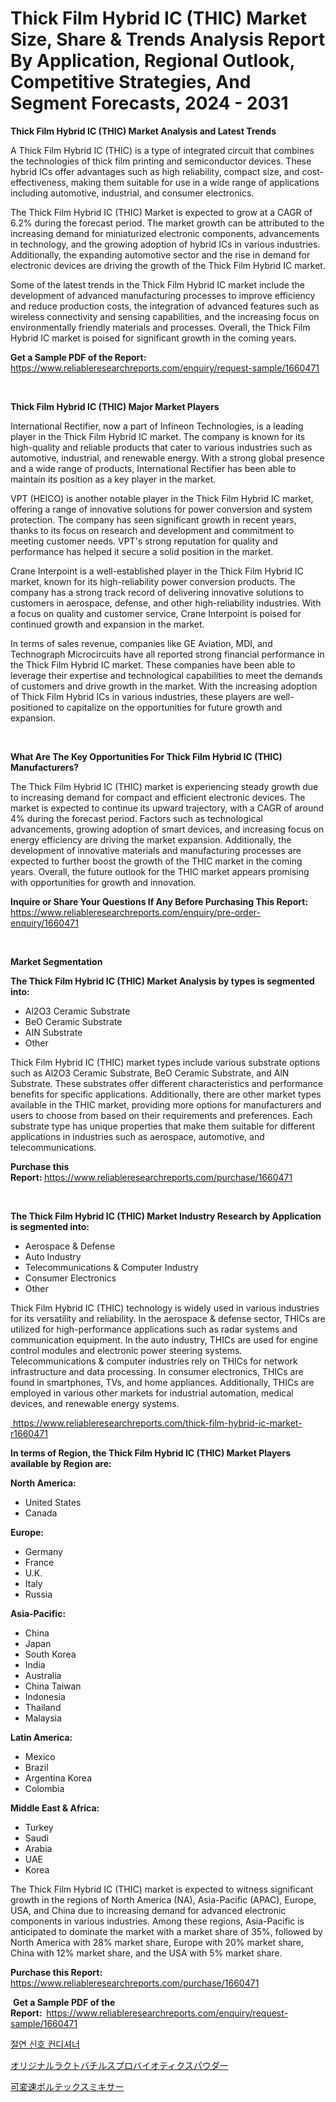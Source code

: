 <p><h1>Thick Film Hybrid IC (THIC) Market Size, Share & Trends Analysis Report By Application, Regional Outlook, Competitive Strategies, And Segment Forecasts, 2024 - 2031</h1></p><p><strong>Thick Film Hybrid IC (THIC) Market Analysis and Latest Trends</strong></p>
<p><p>A Thick Film Hybrid IC (THIC) is a type of integrated circuit that combines the technologies of thick film printing and semiconductor devices. These hybrid ICs offer advantages such as high reliability, compact size, and cost-effectiveness, making them suitable for use in a wide range of applications including automotive, industrial, and consumer electronics.</p><p>The Thick Film Hybrid IC (THIC) Market is expected to grow at a CAGR of 6.2% during the forecast period. The market growth can be attributed to the increasing demand for miniaturized electronic components, advancements in technology, and the growing adoption of hybrid ICs in various industries. Additionally, the expanding automotive sector and the rise in demand for electronic devices are driving the growth of the Thick Film Hybrid IC market.</p><p>Some of the latest trends in the Thick Film Hybrid IC market include the development of advanced manufacturing processes to improve efficiency and reduce production costs, the integration of advanced features such as wireless connectivity and sensing capabilities, and the increasing focus on environmentally friendly materials and processes. Overall, the Thick Film Hybrid IC market is poised for significant growth in the coming years.</p></p>
<p><strong>Get a Sample PDF of the Report:&nbsp;</strong> <a href="https://www.reliableresearchreports.com/enquiry/request-sample/1660471">https://www.reliableresearchreports.com/enquiry/request-sample/1660471</a></p>
<p>&nbsp;</p>
<p><strong>Thick Film Hybrid IC (THIC) Major Market Players</strong></p>
<p><p>International Rectifier, now a part of Infineon Technologies, is a leading player in the Thick Film Hybrid IC market. The company is known for its high-quality and reliable products that cater to various industries such as automotive, industrial, and renewable energy. With a strong global presence and a wide range of products, International Rectifier has been able to maintain its position as a key player in the market.</p><p>VPT (HEICO) is another notable player in the Thick Film Hybrid IC market, offering a range of innovative solutions for power conversion and system protection. The company has seen significant growth in recent years, thanks to its focus on research and development and commitment to meeting customer needs. VPT's strong reputation for quality and performance has helped it secure a solid position in the market.</p><p>Crane Interpoint is a well-established player in the Thick Film Hybrid IC market, known for its high-reliability power conversion products. The company has a strong track record of delivering innovative solutions to customers in aerospace, defense, and other high-reliability industries. With a focus on quality and customer service, Crane Interpoint is poised for continued growth and expansion in the market.</p><p>In terms of sales revenue, companies like GE Aviation, MDI, and Technograph Microcircuits have all reported strong financial performance in the Thick Film Hybrid IC market. These companies have been able to leverage their expertise and technological capabilities to meet the demands of customers and drive growth in the market. With the increasing adoption of Thick Film Hybrid ICs in various industries, these players are well-positioned to capitalize on the opportunities for future growth and expansion.</p></p>
<p>&nbsp;</p>
<p><strong>What Are The Key Opportunities For Thick Film Hybrid IC (THIC) Manufacturers?</strong></p>
<p><p>The Thick Film Hybrid IC (THIC) market is experiencing steady growth due to increasing demand for compact and efficient electronic devices. The market is expected to continue its upward trajectory, with a CAGR of around 4% during the forecast period. Factors such as technological advancements, growing adoption of smart devices, and increasing focus on energy efficiency are driving the market expansion. Additionally, the development of innovative materials and manufacturing processes are expected to further boost the growth of the THIC market in the coming years. Overall, the future outlook for the THIC market appears promising with opportunities for growth and innovation.</p></p>
<p><strong>Inquire or Share Your Questions If Any Before Purchasing This Report:</strong> <a href="https://www.reliableresearchreports.com/enquiry/pre-order-enquiry/1660471">https://www.reliableresearchreports.com/enquiry/pre-order-enquiry/1660471</a></p>
<p>&nbsp;</p>
<p><strong>Market Segmentation</strong></p>
<p><strong>The Thick Film Hybrid IC (THIC) Market Analysis by types is segmented into:</strong></p>
<p><ul><li>Al2O3 Ceramic Substrate</li><li>BeO Ceramic Substrate</li><li>AIN Substrate</li><li>Other</li></ul></p>
<p><p>Thick Film Hybrid IC (THIC) market types include various substrate options such as Al2O3 Ceramic Substrate, BeO Ceramic Substrate, and AlN Substrate. These substrates offer different characteristics and performance benefits for specific applications. Additionally, there are other market types available in the THIC market, providing more options for manufacturers and users to choose from based on their requirements and preferences. Each substrate type has unique properties that make them suitable for different applications in industries such as aerospace, automotive, and telecommunications.</p></p>
<p><strong>Purchase this Report:&nbsp;</strong><a href="https://www.reliableresearchreports.com/purchase/1660471">https://www.reliableresearchreports.com/purchase/1660471</a></p>
<p>&nbsp;</p>
<p><strong>The Thick Film Hybrid IC (THIC) Market Industry Research by Application is segmented into:</strong></p>
<p><ul><li>Aerospace & Defense</li><li>Auto Industry</li><li>Telecommunications & Computer Industry</li><li>Consumer Electronics</li><li>Other</li></ul></p>
<p><p>Thick Film Hybrid IC (THIC) technology is widely used in various industries for its versatility and reliability. In the aerospace & defense sector, THICs are utilized for high-performance applications such as radar systems and communication equipment. In the auto industry, THICs are used for engine control modules and electronic power steering systems. Telecommunications & computer industries rely on THICs for network infrastructure and data processing. In consumer electronics, THICs are found in smartphones, TVs, and home appliances. Additionally, THICs are employed in various other markets for industrial automation, medical devices, and renewable energy systems.</p></p>
<p><a href="https://www.reliableresearchreports.com/thick-film-hybrid-ic-market-r1660471">&nbsp;https://www.reliableresearchreports.com/thick-film-hybrid-ic-market-r1660471</a></p>
<p><strong>In terms of Region, the Thick Film Hybrid IC (THIC) Market Players available by Region are:</strong></p>
<p>
    <p> <strong> North America: </strong>
        <ul>
            <li>United States</li>
            <li>Canada</li>
        </ul>
        </p> 
    <p> <strong> Europe: </strong>
        <ul>
            <li>Germany</li>
            <li>France</li>
            <li>U.K.</li>
            <li>Italy</li>
            <li>Russia</li>
        </ul>
        </p> 
    <p> <strong> Asia-Pacific: </strong>
        <ul>
            <li>China</li>
            <li>Japan</li>
            <li>South Korea</li>
            <li>India</li>
            <li>Australia</li>
            <li>China Taiwan</li>
            <li>Indonesia</li>
            <li>Thailand</li>
            <li>Malaysia</li>
        </ul>
        </p> 
    <p> <strong> Latin America: </strong>
        <ul>
            <li>Mexico</li>
            <li>Brazil</li>
            <li>Argentina Korea</li>
            <li>Colombia</li>
        </ul>
        </p> 
    <p> <strong> Middle East & Africa: </strong>
        <ul>
            <li>Turkey</li>
            <li>Saudi</li>
            <li>Arabia</li>
            <li>UAE</li>
            <li>Korea</li>
        </ul>
    </p>
    </p>
<p><p>The Thick Film Hybrid IC (THIC) market is expected to witness significant growth in the regions of North America (NA), Asia-Pacific (APAC), Europe, USA, and China due to increasing demand for advanced electronic components in various industries. Among these regions, Asia-Pacific is anticipated to dominate the market with a market share of 35%, followed by North America with 28% market share, Europe with 20% market share, China with 12% market share, and the USA with 5% market share.</p></p>
<p><strong>Purchase this Report: </strong><a href="https://www.reliableresearchreports.com/purchase/1660471">https://www.reliableresearchreports.com/purchase/1660471</a></p>
<p>&nbsp;<strong>Get a Sample PDF of the Report:&nbsp;&nbsp;</strong><a href="https://www.reliableresearchreports.com/enquiry/request-sample/1660471">https://www.reliableresearchreports.com/enquiry/request-sample/1660471</a></p>
<p><strong></strong></p>
<p><p><a href="https://medium.com/@lilmama456456/%EA%B3%A0%EB%A6%BD%EB%90%9C-%EC%8B%A0%ED%98%B8-%EC%A1%B0%EA%B1%B4-%EC%9E%A5%EC%B9%98-%EC%8B%9C%EC%9E%A5%EC%9D%98-%EC%8B%AC%EC%B8%B5-%EB%B6%84%EC%84%9D-%EB%8F%99%ED%96%A5-%EC%8B%9C%EC%9E%A5-%EC%84%B8%EB%B6%84%ED%99%94-%EB%B0%8F-%EA%B2%BD%EC%9F%81-%EB%B6%84%EC%84%9D-803a785d1e70">절연 신호 컨디셔너</a></p><p><a href="https://medium.com/@pedrogers56456/%E3%82%B0%E3%83%AD%E3%83%BC%E3%83%90%E3%83%AB%E3%82%AA%E3%83%AA%E3%82%B8%E3%83%8A%E3%83%AB%E3%81%AE%E3%83%A9%E3%82%AF%E3%83%88%E3%83%90%E3%82%B7%E3%83%A9%E3%82%B9%E3%83%97%E3%83%AD%E3%83%90%E3%82%A4%E3%82%AA%E3%83%86%E3%82%A3%E3%83%83%E3%82%AF%E3%83%91%E3%82%A6%E3%83%80%E3%83%BC%E3%83%9E%E3%83%BC%E3%82%B1%E3%83%83%E3%83%88%E3%81%AF-2024%E5%B9%B4%E3%81%8B%E3%82%892031%E5%B9%B4%E3%81%BE%E3%81%A7%E3%81%AE%E6%9C%9F%E9%96%93%E3%81%AB-%E3%81%AEcagr%E3%81%A7%E6%88%90%E9%95%B7%E3%81%99%E3%82%8B%E3%81%A8%E4%BA%88%E6%B8%AC%E3%81%95%E3%82%8C%E3%81%A6%E3%81%84%E3%81%BE%E3%81%99-6a602ab07cf6">オリジナルラクトバチルスプロバイオティクスパウダー</a></p><p><a href="https://medium.com/@cielostamm/%E3%82%B0%E3%83%AD%E3%83%BC%E3%83%90%E3%83%AB%E5%A4%89%E9%80%9F%E6%B8%A6%E5%B7%BB%E3%81%8D%E3%83%9F%E3%82%AD%E3%82%B5%E3%83%BC%E5%B8%82%E5%A0%B4%E3%81%AE%E8%A6%8F%E6%A8%A1%E3%81%A8%E3%82%B7%E3%82%A7%E3%82%A2%E5%88%86%E6%9E%90-%E8%A3%BD%E5%93%81%E3%82%BF%E3%82%A4%E3%83%97%E5%88%A5-%E3%82%A2%E3%83%97%E3%83%AA%E3%82%B1%E3%83%BC%E3%82%B7%E3%83%A7%E3%83%B3%E5%88%A5-%E5%9C%B0%E5%9F%9F%E5%88%A5-%E4%BA%88%E6%B8%AC-2024%E5%B9%B4-2031%E5%B9%B4-bdc676972f1f">可変速ボルテックスミキサー</a></p></p>